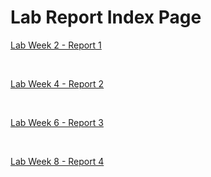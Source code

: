 # Lab Report Index Page
[Lab Week 2 - Report 1](lab-report-1-week2.md)

<br>

[Lab Week 4 - Report 2](lab-report-2-week4.md)
  
<br>

[Lab Week 6 - Report 3](lab-report-3-week6.md)

<br>

[Lab Week 8 - Report 4](lab-report-4-week8.md)